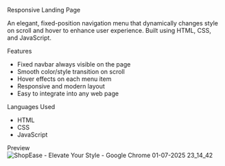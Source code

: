 Responsive Landing Page 

An elegant, fixed-position navigation menu that dynamically changes style on scroll and hover to enhance user experience. Built using HTML, CSS, and JavaScript.

 Features

- Fixed navbar always visible on the page
- Smooth color/style transition on scroll
- Hover effects on each menu item
- Responsive and modern layout
- Easy to integrate into any web page

 Languages Used
 
- HTML
- CSS
- JavaScript

Preview
![ShopEase - Elevate Your Style - Google Chrome 01-07-2025 23_14_42](https://github.com/user-attachments/assets/eb1757c2-5c54-4217-a526-96e6997cc1e0)




